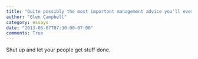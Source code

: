 ```yaml
---
title: "Quite possibly the most important management advice you'll ever receive"
author: "Glen Campbell"
category: essays
date: "2013-05-07T07:30:00-07:00"
comments: True
---
```

Shut up and let your people get stuff done.
